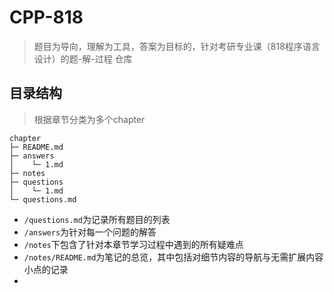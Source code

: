 # CPP-818
> 题目为导向，理解为工具，答案为目标的，针对考研专业课（818程序语言设计）的题-解-过程 仓库

## 目录结构
> 根据章节分类为多个chapter
```
chapter
├─ README.md
├─ answers
│    └─ 1.md
├─ notes
├─ questions
│    └─ 1.md
└─ questions.md
```
- `/questions.md`为记录所有题目的列表
- `/answers`为针对每一个问题的解答
- `/notes`下包含了针对本章节学习过程中遇到的所有疑难点
- `/notes/README.md`为笔记的总览，其中包括对细节内容的导航与无需扩展内容小点的记录
- 
<!--stackedit_data:
eyJoaXN0b3J5IjpbMTcyNTU0ODE0NV19
-->